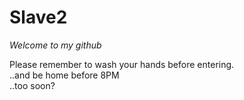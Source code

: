 # Slave2

*Welcome to my github* <br />


Please remember to wash your hands before entering. <br />
..and be home before 8PM <br />
..too soon?


